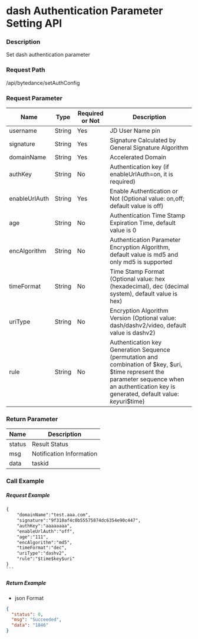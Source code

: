 # dash Authentication Parameter Setting API

### Description

Set dash authentication parameter



### Request Path

/api/bytedance/setAuthConfig



### Request Parameter

| **Name**      | **Type** | **Required or Not** | **Description**                          |
| ----------- | ------ | -------- | ------------------------------- |
| username      | String | Yes        | JD User Name pin                          |
| signature  | String | Yes        | Signature Calculated by General Signature Algorithm |
| domainName      | String | Yes      | Accelerated Domain |
| authKey | String | No       | Authentication key (if enableUrlAuth=on, it is required) |
| enableUrlAuth | String | Yes        | Enable Authentication or Not (Optional value: on,off; default value is off)    |
| age | String | No       | Authentication Time Stamp Expiration Time, default value is 0 |
| encAlgorithm | String | No       | Authentication Parameter Encryption Algorithm, default value is md5 and only md5 is supported |
| timeFormat | String | No       | Time Stamp Format (Optional value: hex (hexadecimal), dec (decimal system), default value is hex) |
| uriType       | String | No       | Encryption Algorithm Version (Optional value: dash/dashv2/video, default value is dashv2) |
| rule | String | No | Authentication key Generation Sequence (permutation and combination of $key, $uri, $time represent the parameter sequence when an authentication key is generated, default value: $key$uri$time) |
### Return Parameter

| **Name**         | **Description**               |
| -------------- | -------------------- |
| status      | Result Status                 |
| msg | Notification Information                   |
| data        | taskid           |


### Call Example

##### Request Example
```html
{
	"domainName":"test.aaa.com",
	"signature":"9f310af4c0b55575874dc6354e90c447",
	"authKey":"aaaaaaaa",
	"enableUrlAuth":"off",
	"age":"111",
	"encAlgorithm":"md5",
	"timeFormat":"dec",
	"uriType":"dashv2",
	"rule":"$time$key$uri"
}
​```
```

##### Return Example

* json Format

```json
{
  "status": 0,
  "msg": "Succeeded",
  "data": "1846"
}
```

```

```
